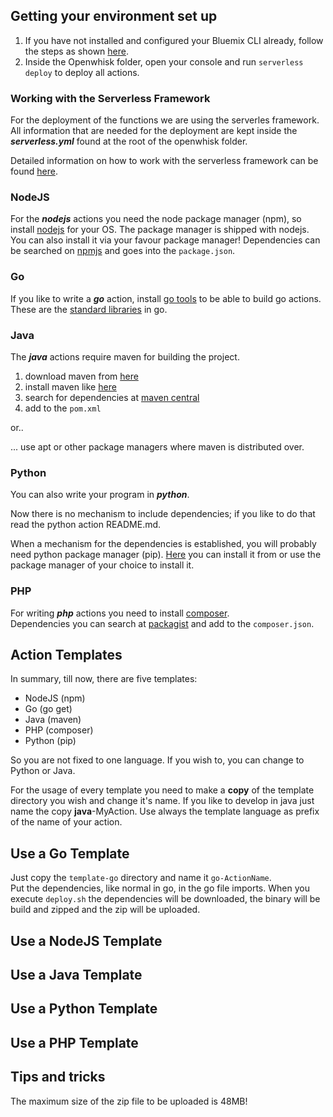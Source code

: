 ## Getting your environment set up
1. If you have not installed and configured your Bluemix CLI already, follow the steps as shown [here](https://console.bluemix.net/openwhisk/learn/cli).
2. Inside the Openwhisk folder, open your console and run `serverless deploy` to deploy all actions.
### Working with the Serverless Framework
For the deployment of the functions we are using the serverles framework. All information that are needed for the deployment are kept inside the  ***serverless.yml*** found at the root of the openwhisk folder.

Detailed information on how to work with the serverless framework can be found [here](https://serverless.com/framework/docs/providers/openwhisk/).
### NodeJS
For the ***nodejs*** actions you need the node package manager (npm), so install [nodejs](https://nodejs.org/en/download/package-manager/) for your OS. The package manager is shipped with nodejs.  
You can also install it via your favour package manager!
Dependencies can be searched on [npmjs](https://www.npmjs.com/) and goes into the `package.json`.

### Go
If you like to write a ***go*** action, install [go tools](https://golang.org/doc/install#install) to be able to build go actions.  
These are the [standard libraries](https://golang.org/pkg/#stdlib) in go.
 
### Java
The ***java*** actions require maven for building the project.   
1. download maven from [here](https://maven.apache.org/download.cgi)
2. install maven like [here](https://maven.apache.org/install.html)
3. search for dependencies at [maven central](https://mvnrepository.com/)
4. add to the `pom.xml`

or..  

... use apt or other package managers where maven is distributed over.  

### Python
You can also write your program in ***python***.

Now there is no mechanism to include dependencies; if you like to do that read the python action README.md.    

When a mechanism for the dependencies is established, you will probably need python package manager (pip). [Here]() you can install it from or use the package manager of your choice to install it.

### PHP
For writing ***php*** actions you need to install [composer](https://getcomposer.org/download/).  
Dependencies you can search at [packagist](https://packagist.org/) and add to the `composer.json`.

## Action Templates  
In summary, till now, there are five templates:
* NodeJS (npm) 
* Go (go get)
* Java (maven)
* PHP (composer)
* Python (pip)

So you are not fixed to one language. If you wish to, you can change to Python or Java.

For the usage of every template you need to make a **copy** of the template directory you wish and change it's name. If you like to develop in java just name the copy **java**-MyAction. Use always the template language as prefix of the name of your action. 

## Use a Go Template  
Just copy the `template-go` directory and name it `go-ActionName`.  
Put the dependencies, like normal in go, in the go file imports. When you execute `deploy.sh` the dependencies will be downloaded, the binary will be build and zipped and the zip will be uploaded.
 
## Use a NodeJS Template

## Use a Java Template

## Use a Python Template

## Use a PHP Template

## Tips and tricks  
The maximum size of the zip file to be uploaded is 48MB!